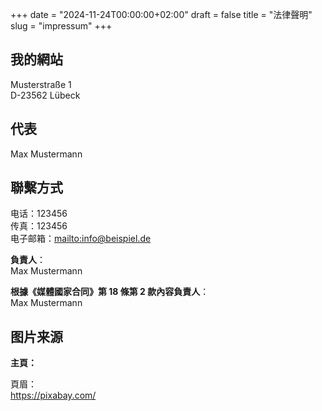+++
date = "2024-11-24T00:00:00+02:00"
draft = false
title = "法律聲明"
slug = "impressum"
+++

## 我的網站

Musterstraße 1  
D-23562 Lübeck

## 代表

Max Mustermann

## 聯繫方式

电话：123456  
传真：123456  
电子邮箱：[mailto:info@beispiel.de](info@beispiel.de)

**負責人**：  
Max Mustermann

**根據《媒體國家合同》第 18 條第 2 款內容負責人**：  
Max Mustermann

## 图片来源

**主頁：**

頁眉：  
https://pixabay.com/
